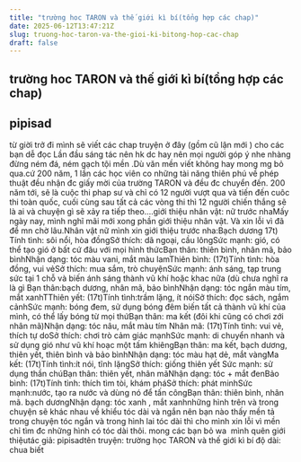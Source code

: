 ```yaml
---
title: "trường hoc TARON và thế giới kì bí(tổng hợp các chap)"
date: 2025-06-12T13:47:21Z
slug: truong-hoc-taron-va-the-gioi-ki-bitong-hop-cac-chap
draft: false
---
```


## trường hoc TARON và thế giới kì bí(tổng hợp các chap)

## pipisad

từ giời trở đi mình sẽ viết các chap truyện ở đây (gồm cũ lận mới ) cho các bạn dễ đọc
Lần đầu sáng tác nên hk dc hay nên mọi người góp ý nhe nhàng đừng ném đá, ném gạch tội mền .Dù văn mền viết không hay mong mg bỏ qua.​cứ 200 năm, 1 lần các học viên co những tài năng thiên phú về phép thuật đều nhận đc giấy mời của trường TARON và đều đc chuyển đến. 200 năm tới, sẽ là cuộc thi phap sư và chỉ có 12 người vượt qua và tiến đến cuôc thi toàn quốc, cuối cùng sau tất cả các vòng thi thì 12 người chiến thắng sẽ là ai và chuyện gì sẽ xảy ra tiếp theo....​giới thiệu nhân vật: nữ trước nha​Mấy ngày nay, mình nghĩ mãi mới xong phần giới thiệu nhân vật. Và xin lỗi vì đã để mn chờ lâu.​Nhân vật nữ mình xin giới thiệu trước nha:​Bạch dương 17t)​​Tính tình: sôi nổi, hòa đồng​Sở thích: dã ngoại, cầu lông​Sức mạnh: gió, có thể tạo gió ở bất cứ đâu với mọi hình thức​Bạn thân: thiên bình, nhân mã, bảo bình​​Nhận dạng: tóc màu vani, mắt màu lam​​Thiên bình: (17t)​​Tính tình: hòa đồng, vui vẻ​Sở thích: mua sắm, trò chuyện​Sức mạnh: ánh sáng, tạp trung sức tại 1 chỗ và biến ánh sáng thành vũ khí hoặc khac nữa (dù chưa nghĩ ra là gì ​​Bạn thân:bạch dương, nhân mã, bảo bình​Nhận dạng: tóc ngắn màu tím, mắt xanh​​​TThiên yết: (17t)​​Tính tình:trầm lặng, ít nói​Sở thích: đọc sách, ngắm cảnh​Sức mạnh: bóng đem, sử dụng bóng đêm biến tất cả thành vũ khí của mình, có thể lấy bóng từ mọi thứ​Bạn thân: ma kết (đôi khi cũng có chơi zới nhân mã)​Nhận dạng: tóc nâu, mắt màu tím​​
​Nhân mã: (17t)​​Tính tình: vui vẻ, thích tự do​Sở thích: chơi trò cảm giác mạnh​Sức mạnh: di chuyển nhanh và sử dụng gió như vũ khí hoạc một tấm khiêng​Bạn thân: ma kết, bạch dương, thiên yết, thiên bình và bảo bình​Nhận dạng: tóc màu hạt dẻ, mắt vàng​​​Ma kết: (17t)​​Tính tình:ít nói, tĩnh lặng​Sở thích: giống thiên yết ​Sức mạnh: sử dụng thần chú​Bạn thân: thiên yết, nhân mã​Nhận dạng: tóc + mắt đen​​​Bảo bình: (17t)​​Tính tình: thích tìm tòi, khám phá​Sở thích: phát minh​Sức mạnh:nước, tạo ra nước và dùng nó để tấn công​Bạn thân: thiên bình, nhân mã. bạch dương​Nhận dạng: tóc xanh , mắt xanh​​​những hình trên và trong chuyện sẽ khác nhau về khiểu tóc dài và ngắn nên bạn nào thấy mền tả trong chuyện tóc ngắn và trong hình lai tóc dài thì cho mình xin lỗi vì mền chỉ tìm đc những hình có tóc dài thôi. mong các bạn bỏ wa​​ ​ ​mình quên giới thiệu​ tác giả: pipisad​tên truyện: trường học TARON và thế giới kì bí​ độ dài: chua biết​
